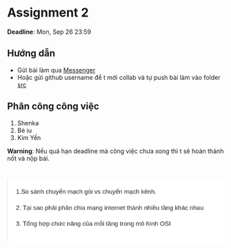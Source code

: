 # Assignment 2 
**Deadline**: Mon, Sep 26 23:59

## Hướng dẫn 
- Gửi bài làm qua [Messenger](https://www.facebook.com/messages/t/5643256882434372)
- Hoặc gửi github username để t mời collab và tự push bài làm vào folder [src](src/)

## Phân công công việc
1. Shenka
2. Bé iu
3. Kim Yến

**Warning**: Nếu quá hạn deadline mà công việc chưa xong thì t sẽ hoàn thành nốt và nộp bài.

#

![image](tasks_list/tasks.png)